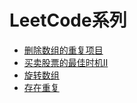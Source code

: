 # LeetCode系列
  * [删除数组的重复项目](https://github.com/18898286061/KaiKaiBlog/blob/master/LeetCode/%E4%BB%8E%E6%95%B0%E7%BB%84%E4%B8%AD%E5%88%A0%E9%99%A4%E9%87%8D%E5%A4%8D%E9%A1%B9%E7%9B%AE.md)
  * [买卖股票的最佳时机Ⅱ](https://github.com/18898286061/KaiKaiBlog/blob/master/LeetCode/%E4%B9%B0%E5%8D%96%E8%82%A1%E7%A5%A8%E7%9A%84%E6%9C%80%E4%BD%B3%E6%97%B6%E6%9C%BA%E2%85%A1.md)
  * [旋转数组](https://github.com/18898286061/KaiKaiBlog/blob/master/LeetCode/%E6%97%8B%E8%BD%AC%E6%95%B0%E7%BB%84.md)
  * [存在重复](https://github.com/18898286061/KaiKaiBlog/blob/master/LeetCode/%E5%AD%98%E5%9C%A8%E9%87%8D%E5%A4%8D.md)